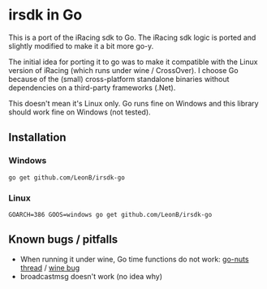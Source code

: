 # irsdk in Go

This is a port of the iRacing sdk to Go. The iRacing sdk logic is ported and
slightly modified to make it a bit more go-y.

The initial idea for porting it to go was to make it compatible with the Linux
version of iRacing (which runs under wine / CrossOver). I choose Go because of
the (small) cross-platform standalone binaries without dependencies on a
third-party frameworks (.Net).

This doesn't mean it's Linux only. Go runs fine on Windows and this library
should work fine on Windows (not tested).

## Installation

### Windows

```
go get github.com/LeonB/irsdk-go
```

### Linux

```
GOARCH=386 GOOS=windows go get github.com/LeonB/irsdk-go
```

## Known bugs / pitfalls

- When running it under wine, Go time functions do not work:
  [go-nuts thread](https://groups.google.com/forum/#!topic/golang-nuts/nhJOw71rw7k) /
  [wine bug](https://bugs.winehq.org/show_bug.cgi?id=38272)
- broadcastmsg doesn't work (no idea why)
